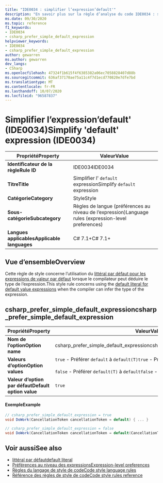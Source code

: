 ```yaml
---
title: "IDE0034 : simplifier l’expression’default'"
description: "En savoir plus sur la règle d’analyse du code IDE0034 : simplifier l’expression’default'"
ms.date: 09/30/2020
ms.topic: reference
f1_keywords:
- IDE0034
- csharp_prefer_simple_default_expression
helpviewer_keywords:
- IDE0034
- csharp_prefer_simple_default_expression
author: gewarren
ms.author: gewarren
dev_langs:
- CSharp
ms.openlocfilehash: 47324f1b615f4f6385382a06ec7058828407d88b
ms.sourcegitcommit: 636af37170ae75a11c4f7d1ecd770820e7dfe7bd
ms.translationtype: MT
ms.contentlocale: fr-FR
ms.lasthandoff: 10/07/2020
ms.locfileid: "96587837"
---
```

# <a name="simplify-default-expression-ide0034"></a><span data-ttu-id="05d33-103">Simplifier l’expression’default' (IDE0034)</span><span class="sxs-lookup"><span data-stu-id="05d33-103">Simplify 'default' expression (IDE0034)</span></span>

|<span data-ttu-id="05d33-104">Propriété</span><span class="sxs-lookup"><span data-stu-id="05d33-104">Property</span></span>|<span data-ttu-id="05d33-105">Valeur</span><span class="sxs-lookup"><span data-stu-id="05d33-105">Value</span></span>|
|-|-|
| <span data-ttu-id="05d33-106">**Identificateur de la règle**</span><span class="sxs-lookup"><span data-stu-id="05d33-106">**Rule ID**</span></span> | <span data-ttu-id="05d33-107">IDE0034</span><span class="sxs-lookup"><span data-stu-id="05d33-107">IDE0034</span></span> |
| <span data-ttu-id="05d33-108">**Titre**</span><span class="sxs-lookup"><span data-stu-id="05d33-108">**Title**</span></span> | <span data-ttu-id="05d33-109">Simplifier l' `default` expression</span><span class="sxs-lookup"><span data-stu-id="05d33-109">Simplify `default` expression</span></span> |
| <span data-ttu-id="05d33-110">**Catégorie**</span><span class="sxs-lookup"><span data-stu-id="05d33-110">**Category**</span></span> | <span data-ttu-id="05d33-111">Style</span><span class="sxs-lookup"><span data-stu-id="05d33-111">Style</span></span> |
| <span data-ttu-id="05d33-112">**Sous-catégorie**</span><span class="sxs-lookup"><span data-stu-id="05d33-112">**Subcategory**</span></span> | <span data-ttu-id="05d33-113">Règles de langue (préférences au niveau de l’expression)</span><span class="sxs-lookup"><span data-stu-id="05d33-113">Language rules (expression-level preferences)</span></span> |
| <span data-ttu-id="05d33-114">**Langues applicables**</span><span class="sxs-lookup"><span data-stu-id="05d33-114">**Applicable languages**</span></span> | <span data-ttu-id="05d33-115">C# 7.1+</span><span class="sxs-lookup"><span data-stu-id="05d33-115">C# 7.1+</span></span> |

## <a name="overview"></a><span data-ttu-id="05d33-116">Vue d’ensemble</span><span class="sxs-lookup"><span data-stu-id="05d33-116">Overview</span></span>

<span data-ttu-id="05d33-117">Cette règle de style concerne l’utilisation du [littéral par défaut pour les expressions de valeur par défaut](../../../csharp/language-reference/operators/default.md#default-literal) lorsque le compilateur peut déduire le type de l’expression.</span><span class="sxs-lookup"><span data-stu-id="05d33-117">This style rule concerns using the [default literal for default value expressions](../../../csharp/language-reference/operators/default.md#default-literal) when the compiler can infer the type of the expression.</span></span>

## <a name="csharp_prefer_simple_default_expression"></a><span data-ttu-id="05d33-118">csharp_prefer_simple_default_expression</span><span class="sxs-lookup"><span data-stu-id="05d33-118">csharp_prefer_simple_default_expression</span></span>

|<span data-ttu-id="05d33-119">Propriété</span><span class="sxs-lookup"><span data-stu-id="05d33-119">Property</span></span>|<span data-ttu-id="05d33-120">Valeur</span><span class="sxs-lookup"><span data-stu-id="05d33-120">Value</span></span>|
|-|-|
| <span data-ttu-id="05d33-121">**Nom de l’option**</span><span class="sxs-lookup"><span data-stu-id="05d33-121">**Option name**</span></span> | <span data-ttu-id="05d33-122">csharp_prefer_simple_default_expression</span><span class="sxs-lookup"><span data-stu-id="05d33-122">csharp_prefer_simple_default_expression</span></span>
| <span data-ttu-id="05d33-123">**Valeurs d’option**</span><span class="sxs-lookup"><span data-stu-id="05d33-123">**Option values**</span></span> | <span data-ttu-id="05d33-124">`true` - Préférer `default` à `default(T)`</span><span class="sxs-lookup"><span data-stu-id="05d33-124">`true` - Prefer `default` over `default(T)`</span></span><br /><br /><span data-ttu-id="05d33-125">`false` - Préférer `default(T)` à `default`</span><span class="sxs-lookup"><span data-stu-id="05d33-125">`false` - Prefer `default(T)` over `default`</span></span> |
| <span data-ttu-id="05d33-126">**Valeur d’option par défaut**</span><span class="sxs-lookup"><span data-stu-id="05d33-126">**Default option value**</span></span> | `true` |

#### <a name="example"></a><span data-ttu-id="05d33-127">Exemple</span><span class="sxs-lookup"><span data-stu-id="05d33-127">Example</span></span>

```csharp
// csharp_prefer_simple_default_expression = true
void DoWork(CancellationToken cancellationToken = default) { ... }

// csharp_prefer_simple_default_expression = false
void DoWork(CancellationToken cancellationToken = default(CancellationToken)) { ... }
```

## <a name="see-also"></a><span data-ttu-id="05d33-128">Voir aussi</span><span class="sxs-lookup"><span data-stu-id="05d33-128">See also</span></span>

- [<span data-ttu-id="05d33-129">littéral par défaut</span><span class="sxs-lookup"><span data-stu-id="05d33-129">default literal</span></span>](../../../csharp/language-reference/operators/default.md#default-literal)
- [<span data-ttu-id="05d33-130">Préférences au niveau des expressions</span><span class="sxs-lookup"><span data-stu-id="05d33-130">Expression-level preferences</span></span>](expression-level-preferences.md)
- [<span data-ttu-id="05d33-131">Règles du langage de style de code</span><span class="sxs-lookup"><span data-stu-id="05d33-131">Code style language rules</span></span>](language-rules.md)
- [<span data-ttu-id="05d33-132">Référence des règles de style de code</span><span class="sxs-lookup"><span data-stu-id="05d33-132">Code style rules reference</span></span>](index.md)
